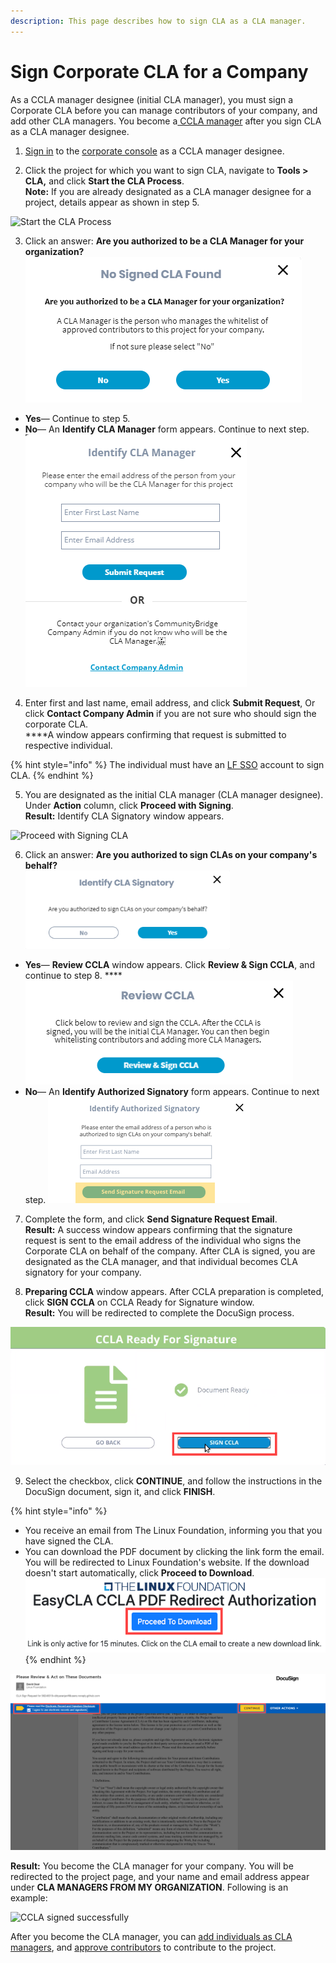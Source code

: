 ```yaml
---
description: This page describes how to sign CLA as a CLA manager.
---
```


# Sign Corporate CLA for a Company

As a CCLA manager designee \(initial CLA manager\), you must sign a Corporate CLA before you can manage contributors of your company, and add other CLA managers. You become a[ CCLA manager](../corporate-cla-managers/) after you sign CLA as a CLA manager designee.

1. [Sign in](../corporate-cla-managers/sign-in-to-the-easycla-corporate-console.md) to the [corporate console](http://member.lfx.linuxfoundation.org/) as a CCLA manager designee.

2. Click the project for which you want to sign CLA, navigate to **Tools &gt; CLA,** and click **Start the CLA Process**.  
**Note:** If you are already designated as a CLA manager designee for a project, details appear as shown in step 5.  

![Start the CLA Process](https://gblobscdn.gitbook.com/assets%2F-M2DCN9UgoRgMEkgnLyP%2F-MA0-8_cL605eCKF8NMT%2F-MA0HEhVP16NYN7Vs27E%2Fstart%20cla%20process.png?alt=media&token=31a11567-bb06-4d1e-972a-8f616d6a9500)

3. Click an answer: **Are you authorized to be a CLA Manager for your organization?**  
 ![](../../.gitbook/assets/company-has-not-signed-cla%20%281%29.png) 

* **Yes**— Continue to step 5.
* **No**— An **Identify CLA Manager** form appears. Continue to next step.  ![](../../.gitbook/assets/identify-cla-manager.png)  

4. Enter first and last name, email address, and click **Submit Request**, Or click **Contact Company Admin** if you are not sure who should sign the corporate CLA.  
****A window appears confirming that request is submitted to respective individual.

{% hint style="info" %}
The individual must have an [LF SSO](https://docs.linuxfoundation.org/lfx/sso) account to sign CLA.
{% endhint %}

5. You are designated as the initial CLA manager \(CLA manager designee\). Under **Action** column, click **Proceed with Signing**.  
**Result:** Identify CLA Signatory window appears.

![Proceed with Signing CLA](https://gblobscdn.gitbook.com/assets%2F-M2DCN9UgoRgMEkgnLyP%2F-MA0-8_cL605eCKF8NMT%2F-MA0AMSeGRZh-N_H24ZK%2Fproceed%20with%20signing%20cla.png?alt=media&token=80bd1c7e-e336-4db8-89c3-b65faf4270d3)

6. Click an answer: **Are you authorized to sign CLAs on your company's behalf?**  
 ![](../../.gitbook/assets/identify-cla-signatory.png) 

* **Yes**— **Review CCLA** window appears. Click **Review & Sign CCLA**, and continue to step 8.  ****![](../../.gitbook/assets/review-ccla.png) 
* **No**— An **Identify Authorized Signatory** form appears. Continue to next step.  ![](../../.gitbook/assets/identify-authorized-signatory.png) 

7. Complete the form, and click **Send Signature Request Email**.  
**Result:** A success window appears confirming that the signature request is sent to the email address of the individual who signs the Corporate CLA on behalf of the company. After CLA is signed, you are designated as the CLA manager, and that individual becomes CLA signatory for your company.

8. **Preparing CCLA** window appears. After CCLA preparation is completed, click **SIGN CCLA** on CCLA Ready for Signature window.  
**Result:** You will be redirected to complete the DocuSign process.

![CCLA Ready for Signature](../../.gitbook/assets/ccla-ready-for-signature.png)

9. Select the checkbox, click **CONTINUE**,  and follow the instructions in the DocuSign document, sign it, and click **FINISH**.

{% hint style="info" %}
* You receive an email from The Linux Foundation, informing you that you have signed the CLA. 
* You can download the PDF document by clicking the link form the email. You will be redirected to Linux Foundation's website. If the download doesn't start automatically, click **Proceed to Download**.  ![](../../.gitbook/assets/proceed-to-download-ccla.png) 
{% endhint %}

![](../../.gitbook/assets/docusign-icla-flow.png)

**Result:** You become the CLA manager for your company. You will be redirected to the project page, and your name and email address appear under **CLA MANAGERS FROM MY ORGANIZATION**. Following is an example:

![CCLA signed successfully](https://gblobscdn.gitbook.com/assets%2F-M2DCN9UgoRgMEkgnLyP%2F-MA0-8_cL605eCKF8NMT%2F-MA0FkDbYMbJ7MutyGb5%2Fcla%20managers%20from%20my%20organization%20example.png?alt=media&token=fa0e823e-87f6-4d20-9675-891c2e50bc7b)

After you become the CLA manager, you can [add individuals as CLA managers](../corporate-cla-managers/add-or-delete-cla-managers.md), and [approve contributors](../corporate-cla-managers/approve-and-manage-contributors.md) to contribute to the project.

